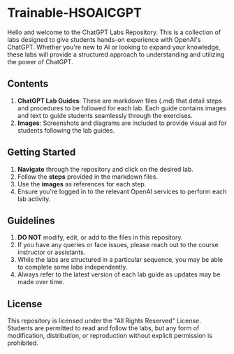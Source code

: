 # Trainable-HSOAICGPT

Hello and welcome to the ChatGPT Labs Repository. This is a collection of labs designed to give students hands-on experience with OpenAI's ChatGPT. Whether you're new to AI or looking to expand your knowledge, these labs will provide a structured approach to understanding and utilizing the power of ChatGPT.

## Contents

1. **ChatGPT Lab Guides**: These are markdown files (.md) that detail steps and procedures to be followed for each lab. Each guide contains images and text to guide students seamlessly through the exercises.
2. **Images**: Screenshots and diagrams are included to provide visual aid for students following the lab guides.

## Getting Started

1. **Navigate** through the repository and click on the desired lab.
2. Follow the **steps** provided in the markdown files.
3. Use the **images** as references for each step.
4. Ensure you're logged in to the relevant OpenAI services to perform each lab activity.

## Guidelines

1. **DO NOT** modify, edit, or add to the files in this repository.
2. If you have any queries or face issues, please reach out to the course instructor or assistants.
3. While the labs are structured in a particular sequence, you may be able to complete some labs independently.
4. Always refer to the latest version of each lab guide as updates may be made over time.

## License

This repository is licensed under the "All Rights Reserved" License. Students are permitted to read and follow the labs, but any form of modification, distribution, or reproduction without explicit permission is prohibited.

